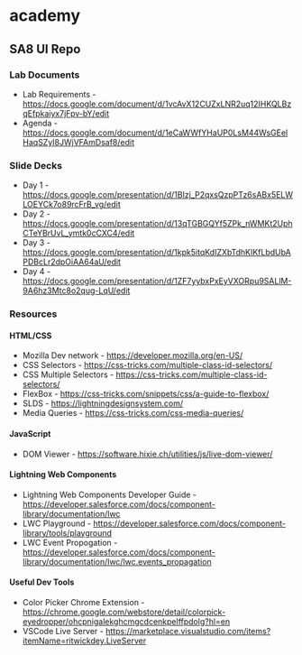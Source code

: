 # academy
## SA8 UI Repo
### Lab Documents
* Lab Requirements - https://docs.google.com/document/d/1vcAvX12CUZxLNR2uq12IHKQLBzqEfpkaiyx7jFpv-bY/edit
* Agenda - https://docs.google.com/document/d/1eCaWWfYHaUP0LsM44WsGEelHaqSZyI8JWjVFAmDsaf8/edit
### Slide Decks
* Day 1 - https://docs.google.com/presentation/d/1BIzj_P2qxsQzpPTz6sABx5ELWLOEYCk7o89rcFrB_vg/edit
* Day 2 - https://docs.google.com/presentation/d/13qTGBGQYf5ZPk_nWMKt2UphCTeYBrUvL_ymtk0cCXC4/edit
* Day 3 - https://docs.google.com/presentation/d/1kpk5itqKdIZXbTdhKIKfLbdUbAPDBcLr2dpOiAA64aU/edit
* Day 4 - https://docs.google.com/presentation/d/1ZF7yybxPxEyVXORpu9SALlM-9A6hz3Mtc8o2qug-LqU/edit
### Resources
#### HTML/CSS
* Mozilla Dev network - https://developer.mozilla.org/en-US/
* CSS Selectors - https://css-tricks.com/multiple-class-id-selectors/
* CSS Multiple Selectors - https://css-tricks.com/multiple-class-id-selectors/
* FlexBox - https://css-tricks.com/snippets/css/a-guide-to-flexbox/
* SLDS - https://lightningdesignsystem.com/
* Media Queries - https://css-tricks.com/css-media-queries/
#### JavaScript
* DOM Viewer - https://software.hixie.ch/utilities/js/live-dom-viewer/
#### Lightning Web Components
* Lightning Web Components Developer Guide - https://developer.salesforce.com/docs/component-library/documentation/lwc
* LWC Playground - https://developer.salesforce.com/docs/component-library/tools/playground
* LWC Event Propogation - https://developer.salesforce.com/docs/component-library/documentation/lwc/lwc.events_propagation
#### Useful Dev Tools
* Color Picker Chrome Extension - https://chrome.google.com/webstore/detail/colorpick-eyedropper/ohcpnigalekghcmgcdcenkpelffpdolg?hl=en
* VSCode Live Server - https://marketplace.visualstudio.com/items?itemName=ritwickdey.LiveServer